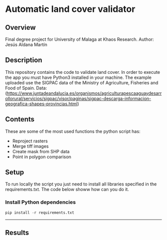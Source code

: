 # Automatic land cover validator

## Overview
Final degree project for University of Malaga at Khaos Research. Author: Jesús Aldana Martín

## Description

This repository contains the code to validate land cover. In order to execute the app you must have Python3 installed in your machine. The example uploaded use the SIGPAC data of the Ministry of Agriculture, Fisheries and Food of Spain. Data: (https://www.juntadeandalucia.es/organismos/agriculturapescaaguaydesarrollorural/servicios/sigpac/visor/paginas/sigpac-descarga-informacion-geografica-shapes-provincias.html)

## Contents

These are some of the most used functions the python script has:

- Reproject rasters
- Merge tiff images
- Create mask from SHP data
- Point in polygon comparison

## Setup

To run locally the script you just need to install all libraries specified in the requirements.txt. The code below showw how can you do it.

### Install Python dependencies

```Python
pip install -r requirements.txt
```

----

## Results

